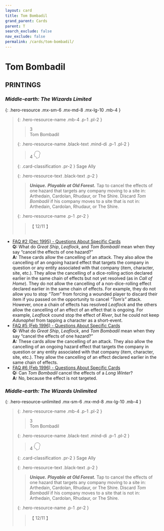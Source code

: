 ```yaml
---
layout: card
title: Tom Bombadil
grand_parent: Cards
parent: T
search_exclude: false
nav_exclude: false
permalink: /cards/tom-bombadil/
---
```


# Tom Bombadil


## PRINTINGS


### _Middle-earth: The Wizards Limited_

{: .hero-resource .mx-sm-6 .mx-md-8 .mx-lg-10 .mb-4 }
> {: .hero-resource-name .mb-4 .p-1 .pl-2 }
> > <div class="card-mp">3</div>
> > <div class="card-name">Tom Bombadil</div>
>
> {: .hero-resource-name .black-text .mind-di .p-1 .pl-2 }
> > 4 ![](/assets/images/mind.svg)
>
> {: .card-classification .pr-2 }
> Sage Ally
>
> {: .hero-resource-text .black-text .p-2 }
> > _**Unique.**_ _**Playable at Old Forest.**_ Tap to cancel the effects of one hazard that targets any company moving to a site in: Arthedain, Cardolan, Rhudaur, or The Shire. Discard _Tom Bombadil_ if his company moves to a site that is not in: Arthedain, Cardolan, Rhudaur, or The Shire. 
> 
> {: .hero-resource-name .p-1 .pr-2 }
> > <div class="card-shield">【 12/11 】</div>
> > <div class="card-corruption">&nbsp;</div>

 - [FAQ #2 (Dec 1995) - Questions About Specific Cards](/original/rulings/faq-2/#questions-about-specific-cards)<br>**Q:** What do _Great Ship_, _Leaflock_, and _Tom Bombadil_ mean when they say “cancel the effects of one hazard?”<br>**A:** These cards allow the cancelling of an attack. They also allow the cancelling of an ongoing hazard effect that targets the company in question or any entity associated with that company (item, character, site, etc.). They allow the cancelling of a dice-rolling action declared earlier in the same chain of effects but not yet resolved (as in _Call of Home_). They do not allow the cancelling of a non-dice-rolling effect declared earlier in the same chain of effects. For example, they do not allow you to stop _“Tom”_ from forcing a wounded player to discard their item if you passed on the opportunity to cancel _“Tom’s”_ attack. However, once a chain of effects has resolved _Leaflock_ and the others allow the cancelling of an effect of an effect that is ongoing. For example, _Leaflock_ cound stop the effect of _River_, but he could not keep _Adunaphel_ from tapping a character as a short-event.
 - [FAQ #5 (Feb 1996) - Questions About Specific Cards](/original/rulings/faq-5/#questions-about-specific-cards)<br>**Q:** What do _Great Ship_, _Leaflock_, and _Tom Bombadil_ mean when they say “cancel the effects of one hazard?”<br>**A:** These cards allow the cancelling of an attack. They also allow the cancelling of an ongoing hazard effect that targets the company in question or any entity associated with that company (item, character, site, etc.). They allow the cancelling of an effect declared earlier in the same chain of effects.
 - [FAQ #6 (Feb 1996) - Questions About Specific Cards](/original/rulings/faq-6/#questions-about-specific-cards)<br>**Q:** Can _Tom Bombadil_ cancel the effects of a _Long Winter_?<br>**A:** No, because the effect is not targeted.

### _Middle-earth: The Wizards Unlimited_

{: .hero-resource-unlimited .mx-sm-6 .mx-md-8 .mx-lg-10 .mb-4 }
> {: .hero-resource-name .mb-4 .p-1 .pl-2 }
> > <div class="card-mp">3</div>
> > <div class="card-name">Tom Bombadil</div>
>
> {: .hero-resource-name .black-text .mind-di .p-1 .pl-2 }
> > 4 ![](/assets/images/mind.svg)
>
> {: .card-classification .pr-2 }
> Sage Ally
>
> {: .hero-resource-text .black-text .p-2 }
> > _**Unique.**_ _**Playable at Old Forest.**_ Tap to cancel the effects of one hazard that targets any company moving to a site in: Arthedain, Cardolan, Rhudaur, or The Shire. Discard _Tom Bombadil_ if his company moves to a site that is not in: Arthedain, Cardolan, Rhudaur, or The Shire. 
> 
> {: .hero-resource-name .p-1 .pr-2 }
> > <div class="card-shield">【 12/11 】</div>
> > <div class="card-corruption">&nbsp;</div>
